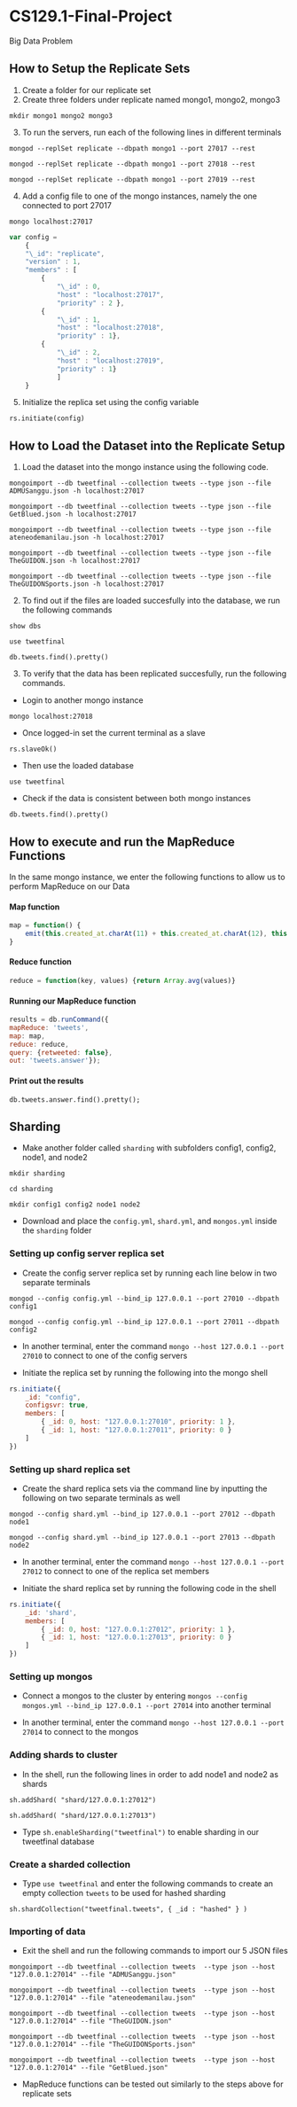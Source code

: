# CS129.1-Final-Project
Big Data Problem


## How to Setup the Replicate Sets

1. Create a folder for our replicate set
2. Create three folders under replicate named mongo1, mongo2, mongo3

`mkdir mongo1 mongo2 mongo3`

3. To run the servers, run each of the following lines in different terminals

`mongod --replSet replicate --dbpath mongo1 --port 27017 --rest`

`mongod --replSet replicate --dbpath mongo1 --port 27018 --rest`

`mongod --replSet replicate --dbpath mongo1 --port 27019 --rest`

4. Add a config file to one of the mongo instances, namely the one connected to port 27017

`mongo localhost:27017`


``` javascript
var config = 
	{ 
	"\_id": "replicate",
	"version" : 1,
	"members" : [ 
		{ 
			"\_id" : 0, 
			"host" : "localhost:27017", 
			"priority" : 2 }, 
		{ 
			"\_id" : 1,
			"host" : "localhost:27018",
			"priority" : 1},
		{ 
			"\_id" : 2, 
			"host" : "localhost:27019",
			"priority" : 1}
			] 
	}
```


5. Initialize the replica set using the config variable

`rs.initiate(config)`

## How to Load the Dataset into the Replicate Setup


1.  Load the dataset into the mongo instance using the following code.

  `mongoimport --db tweetfinal --collection tweets --type json --file ADMUSanggu.json -h localhost:27017`
  
  `mongoimport --db tweetfinal --collection tweets --type json --file GetBlued.json -h localhost:27017`
  
  `mongoimport --db tweetfinal --collection tweets --type json --file ateneodemanilau.json -h localhost:27017`
  
  `mongoimport --db tweetfinal --collection tweets --type json --file TheGUIDON.json -h localhost:27017`
  
  `mongoimport --db tweetfinal --collection tweets --type json --file TheGUIDONSports.json -h localhost:27017`

2. To find out if the files are loaded succesfully into the database, we run the following commands


`show dbs`

`use tweetfinal`

`db.tweets.find().pretty()`

3.  To verify that the data has been replicated succesfully, run the following commands.

- Login to another mongo instance

`mongo localhost:27018`

- Once logged-in set the current terminal as a slave

`rs.slaveOk()`

- Then use the loaded database

`use tweetfinal`

- Check if the data is consistent between both mongo instances

`db.tweets.find().pretty()`



## How to execute and run the MapReduce Functions

In the same mongo instance, we enter the following functions to allow us to perform MapReduce on our Data

#### Map function

``` javascript
map = function() {
	emit(this.created_at.charAt(11) + this.created_at.charAt(12), this.favorite_count);
}
```

#### Reduce function

``` javascript
reduce = function(key, values) {return Array.avg(values)}
```

#### Running our MapReduce function


``` javascript
results = db.runCommand({
mapReduce: 'tweets',
map: map,
reduce: reduce,
query: {retweeted: false},
out: 'tweets.answer'});
```

#### Print out the results
`db.tweets.answer.find().pretty();`

## Sharding

- Make another folder called `sharding` with subfolders config1, config2, node1, and node2

`mkdir sharding`

`cd sharding`

`mkdir config1 config2 node1 node2`

- Download and place the `config.yml`, `shard.yml`, and `mongos.yml` inside the `sharding` folder

### Setting up config server replica set

- Create the config server replica set by running each line below in two separate terminals

`mongod --config config.yml --bind_ip 127.0.0.1 --port 27010 --dbpath config1`

`mongod --config config.yml --bind_ip 127.0.0.1 --port 27011 --dbpath config2`

- In another terminal, enter the command `mongo --host 127.0.0.1 --port 27010` to connect to one of the config servers

- Initiate the replica set by running the following into the mongo shell

``` javascript
rs.initiate({
	_id: "config",
	configsvr: true,
	members: [
		{ _id: 0, host: "127.0.0.1:27010", priority: 1 },
		{ _id: 1, host: "127.0.0.1:27011", priority: 0 }
	]
})
```

### Setting up shard replica set

- Create the shard replica sets via the command line by inputting the following on two separate terminals as well

`mongod --config shard.yml --bind_ip 127.0.0.1 --port 27012 --dbpath node1`

`mongod --config shard.yml --bind_ip 127.0.0.1 --port 27013 --dbpath node2`

- In another terminal, enter the command `mongo --host 127.0.0.1 --port 27012` to connect to one of the replica set members

- Initiate the shard replica set by running the following code in the shell

``` javascript
rs.initiate({
	_id: 'shard',
	members: [
		{ _id: 0, host: "127.0.0.1:27012", priority: 1 },
		{ _id: 1, host: "127.0.0.1:27013", priority: 0 }
	]
})
```

### Setting up mongos 

- Connect a mongos to the cluster by entering `mongos --config mongos.yml --bind_ip 127.0.0.1 --port 27014` into another terminal

- In another terminal, enter the command `mongo --host 127.0.0.1 --port 27014` to connect to the mongos


### Adding shards to cluster

- In the shell, run the following lines in order to add node1 and node2 as shards

`sh.addShard( "shard/127.0.0.1:27012")`

`sh.addShard( "shard/127.0.0.1:27013")`

- Type `sh.enableSharding("tweetfinal")` to enable sharding in our tweetfinal database

### Create a sharded collection

- Type `use tweetfinal` and enter the following commands to create an empty collection `tweets` to be used for hashed sharding

`sh.shardCollection("tweetfinal.tweets", { _id : "hashed" } )`

### Importing of data

- Exit the shell and run the following commands to import our 5 JSON files

`mongoimport --db tweetfinal --collection tweets  --type json --host "127.0.0.1:27014" --file "ADMUSanggu.json"`

`mongoimport --db tweetfinal --collection tweets  --type json --host "127.0.0.1:27014" --file "ateneodemanilau.json"`

`mongoimport --db tweetfinal --collection tweets  --type json --host "127.0.0.1:27014" --file "TheGUIDON.json"`

`mongoimport --db tweetfinal --collection tweets  --type json --host "127.0.0.1:27014" --file "TheGUIDONSports.json"`

`mongoimport --db tweetfinal --collection tweets  --type json --host "127.0.0.1:27014" --file "GetBlued.json"`

- MapReduce functions can be tested out similarly to the steps above for replicate sets








